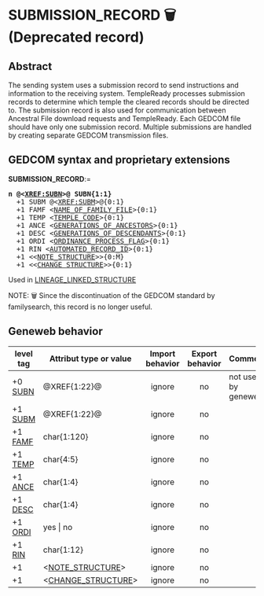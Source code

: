 ﻿# SUBMISSION_RECORD 🗑 (Deprecated record)
## Abstract
The sending system uses a submission record to send instructions and information to the receiving
system. TempleReady processes submission records to determine which temple the cleared records
should be directed to. The submission record is also used for communication between Ancestral File
download requests and TempleReady. Each GEDCOM file should have only one
submission record. Multiple submissions are handled by creating separate GEDCOM transmission
files.


## GEDCOM syntax and proprietary extensions

**SUBMISSION_RECORD**:=
<pre>
<b>n @&lt;<a href=Ged.XREF_SUBN.md>XREF:SUBN</a>&gt;@ SUBN{1:1}</b>
  +1 SUBM @&lt;<a href=Ged.XREF_SUBM.md>XREF:SUBM</a>&gt;@{0:1}
  +1 FAMF &lt;<a href=Ged.NAME_OF_FAMILY_FILE.md>NAME_OF_FAMILY_FILE</a>&gt;{0:1}
  +1 TEMP &lt;<a href=Ged.TEMPLE_CODE.md>TEMPLE_CODE</a>&gt;{0:1}
  +1 ANCE &lt;<a href=Ged.GENERATIONS_OF_ANCESTORS.md>GENERATIONS_OF_ANCESTORS</a>&gt;{0:1}
  +1 DESC &lt;<a href=Ged.GENERATIONS_OF_DESCENDANTS.md>GENERATIONS_OF_DESCENDANTS</a>&gt;{0:1}
  +1 ORDI &lt;<a href=Ged.ORDINANCE_PROCESS_FLAG.md>ORDINANCE_PROCESS_FLAG</a>&gt;{0:1}
  +1 RIN &lt;<a href=Ged.AUTOMATED_RECORD_ID.md>AUTOMATED_RECORD_ID</a>&gt;{0:1}
  +1 &lt;&lt;<a href=Ged.NOTE_STRUCTURE.md>NOTE_STRUCTURE</a>&gt;&gt;{0:M}
  +1 &lt;&lt;<a href=Ged.CHANGE_STRUCTURE.md>CHANGE_STRUCTURE</a>&gt;&gt;{0:1}
</pre>
Used in <a href=Ged.LINEAGE_LINKED_STRUCTURE.md>LINEAGE_LINKED_STRUCTURE</a><br />


NOTE: &#x1F5D1; Since the discontinuation of the GEDCOM standard by familysearch, this record is no longer useful.

## Geneweb behavior

level tag  | Attribut type or value | Import behavior | Export behavior  | Comment 
---------- | ------------- | :---------------: | :-----------------:| -----------
+0 <a href=Ged.GLOSSARY.md#subn>SUBN</a> | @XREF{1:22}@ | ignore | no | not used by geneweb
+1 <a href=Ged.GLOSSARY.md#subm>SUBM</a> | @XREF{1:22}@ | ignore | no | 
+1 <a href=Ged.GLOSSARY.md#famf>FAMF</a> | char{1:120} | ignore | no | 
+1 <a href=Ged.GLOSSARY.md#temp>TEMP</a> | char{4:5} | ignore | no | 
+1 <a href=Ged.GLOSSARY.md#ance>ANCE</a> | char{1:4} | ignore | no | 
+1 <a href=Ged.GLOSSARY.md#desc>DESC</a> | char{1:4} | ignore | no | 
+1 <a href=Ged.GLOSSARY.md#ordi>ORDI</a> |  yes \| no  | ignore | no | 
+1 <a href=Ged.GLOSSARY.md#rin>RIN</a> | char{1:12} | ignore | no | 
+1  | &lt;<a href=Ged.NOTE_STRUCTURE.md>NOTE_STRUCTURE</a>&gt; | ignore | no | 
+1  | &lt;<a href=Ged.CHANGE_STRUCTURE.md>CHANGE_STRUCTURE</a>&gt; | ignore | no | 



